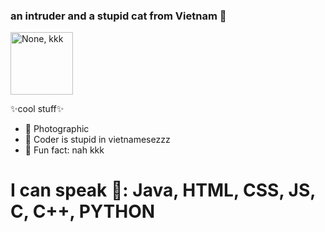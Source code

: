 ### an intruder and a stupid cat from Vietnam 👋

<img src="https://bit.ly/3CKC0Zk" alt="None, kkk" width="100px">

✨cool stuff✨
- 🔭 Photographic
- 🌱 Coder is stupid in vietnamesezzz
- 🤞  Fun fact: nah kkk

<h1>I can speak 🤔: Java, HTML, CSS, JS, C, C++, PYTHON</h1>

